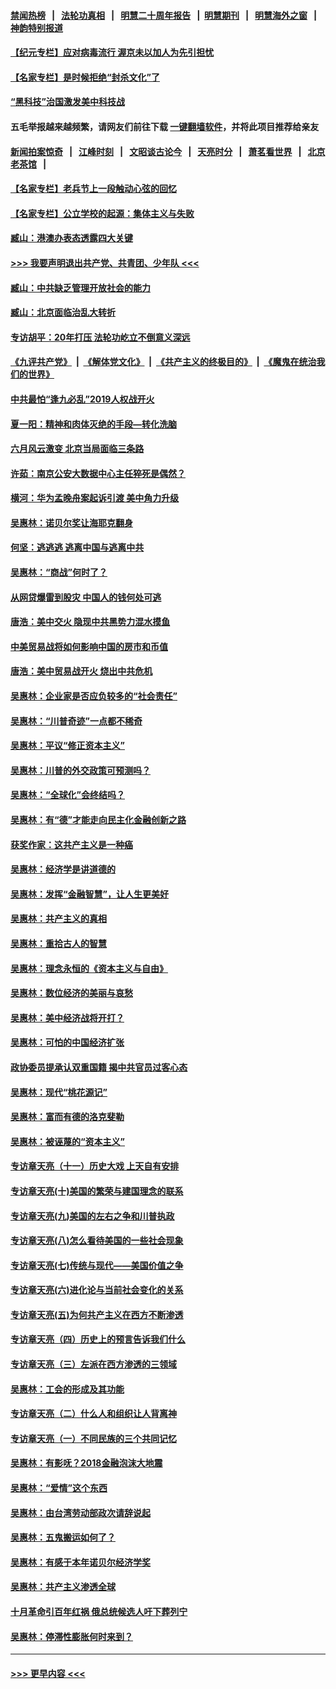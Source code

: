 #### [禁闻热榜](热点新闻.md?=0)  &nbsp;&nbsp;|&nbsp;&nbsp; [法轮功真相](https://github.com/gfw-breaker/truth/blob/master/README.md?=0) &nbsp;&nbsp;|&nbsp;&nbsp; [明慧二十周年报告](https://github.com/gfw-breaker/mh-reports/blob/master/README.md?=0) &nbsp;&nbsp;|&nbsp;&nbsp;[明慧期刊](https://github.com/gfw-breaker/mh-qikan) &nbsp;&nbsp;|&nbsp;&nbsp; [明慧海外之窗](https://github.com/gfw-breaker/mh-news/blob/master/README.md?=0) &nbsp;&nbsp;|&nbsp;&nbsp; [神韵特别报道](https://github.com/gfw-breaker/mh-news/blob/master/shenyun.md?=0)
#### [【纪元专栏】应对病毒流行 渥京未以加人为先引担忧](../pages/nsc423/n11875714.md?t=02280931) 
#### [【名家专栏】是时候拒绝“封杀文化”了](../pages/nsc423/n11814093.md?t=02280931) 
#### [“黑科技”治国激发美中科技战](../pages/nsc423/n11638056.md?t=02280931) 
#### 五毛举报越来越频繁，请网友们前往下载 [一键翻墙软件](https://github.com/gfw-breaker/ssr-accounts)，并将此项目推荐给亲友
#### [新闻拍案惊奇](https://github.com/gfw-breaker/banned-news/blob/master/pages/link4.md) &nbsp;&nbsp;|&nbsp;&nbsp; [江峰时刻](https://github.com/gfw-breaker/banned-news/blob/master/pages/link4.md) &nbsp;&nbsp;|&nbsp;&nbsp; [文昭谈古论今](https://github.com/gfw-breaker/banned-news/blob/master/pages/link4.md) &nbsp;&nbsp;|&nbsp;&nbsp; [天亮时分](https://github.com/gfw-breaker/banned-news/blob/master/pages/link4.md) &nbsp;&nbsp;|&nbsp;&nbsp; [萧茗看世界](https://github.com/gfw-breaker/banned-news/blob/master/pages/link4.md) &nbsp;&nbsp;|&nbsp;&nbsp; [北京老茶馆](https://github.com/gfw-breaker/banned-news/blob/master/pages/link4.md) &nbsp;&nbsp;|&nbsp;&nbsp; 
#### [【名家专栏】老兵节上一段触动心弦的回忆](../pages/nsc423/n11646016.md?t=02280931) 
#### [【名家专栏】公立学校的起源：集体主义与失败](../pages/nsc423/n11601833.md?t=02280931) 
#### [臧山：港澳办表态透露四大关键](../pages/nsc423/n11421628.md?t=02280931) 
#### [>>> 我要声明退出共产党、共青团、少年队 <<<](https://github.com/begood0513/goodnews/blob/master/quit/letter.md) 
#### [臧山：中共缺乏管理开放社会的能力](../pages/nsc423/n11407457.md?t=02280931) 
#### [臧山：北京面临治乱大转折](../pages/nsc423/n11406895.md?t=02280931) 
#### [专访胡平：20年打压 法轮功屹立不倒意义深远](../pages/nsc423/n11398800.md?t=02280931) 
#### [《九评共产党》](https://github.com/begood0513/9ping.md/blob/master/README.md) &nbsp;|&nbsp; [《解体党文化》](../../../../jtdwh.md/blob/master/README.md)  &nbsp;|&nbsp; [《共产主义的终极目的》](../../../../gczydzjmd.md/blob/master/README.md) &nbsp;|&nbsp; [《魔鬼在统治我们的世界》](../../../../mgztzwmdsj.md/blob/master/README.md) 
#### [中共最怕“逢九必乱”2019人权战开火](../pages/nsc423/n11385248.md?t=02280931) 
#### [夏一阳：精神和肉体灭绝的手段—转化洗脑](../pages/nsc423/n11368250.md?t=02280931) 
#### [六月风云激变 北京当局面临三条路](../pages/nsc423/n11313668.md?t=02280931) 
#### [许茹：南京公安大数据中心主任猝死是偶然？](../pages/nsc423/n11064744.md?t=02280931) 
#### [横河：华为孟晚舟案起诉引渡 美中角力升级](../pages/nsc423/n11027230.md?t=02280931) 
#### [吴惠林：诺贝尔奖让海耶克翻身](../pages/nsc423/n10890049.md?t=02280931) 
#### [何坚：逃逃逃 逃离中国与逃离中共](../pages/nsc423/n10592891.md?t=02280931) 
#### [吴惠林：“商战”何时了？](../pages/nsc423/n10573558.md?t=02280931) 
#### [从网贷爆雷到股灾 中国人的钱何处可逃](../pages/nsc423/n10572800.md?t=02280931) 
#### [唐浩：美中交火 隐现中共黑势力混水摸鱼](../pages/nsc423/n10544040.md?t=02280931) 
#### [中美贸易战将如何影响中国的房市和币值](../pages/nsc423/n10543697.md?t=02280931) 
#### [唐浩：美中贸易战开火 烧出中共危机](../pages/nsc423/n10540126.md?t=02280931) 
#### [吴惠林：企业家是否应负较多的“社会责任”](../pages/nsc423/n10535022.md?t=02280931) 
#### [吴惠林：“川普奇迹”一点都不稀奇](../pages/nsc423/n10512808.md?t=02280931) 
#### [吴惠林：平议“修正资本主义”](../pages/nsc423/n10495724.md?t=02280931) 
#### [吴惠林：川普的外交政策可预测吗？](../pages/nsc423/n10462387.md?t=02280931) 
#### [吴惠林：“全球化”会终结吗？](../pages/nsc423/n10452838.md?t=02280931) 
#### [吴惠林：有“德”才能走向民主化金融创新之路](../pages/nsc423/n10432292.md?t=02280931) 
#### [获奖作家：这共产主义是一种癌](../pages/nsc423/n10431541.md?t=02280931) 
#### [吴惠林：经济学是讲道德的](../pages/nsc423/n10398014.md?t=02280931) 
#### [吴惠林：发挥“金融智慧”，让人生更美好](../pages/nsc423/n10375019.md?t=02280931) 
#### [吴惠林：共产主义的真相](../pages/nsc423/n10351394.md?t=02280931) 
#### [吴惠林：重拾古人的智慧](../pages/nsc423/n10337691.md?t=02280931) 
#### [吴惠林：理念永恒的《资本主义与自由》](../pages/nsc423/n10316274.md?t=02280931) 
#### [吴惠林：数位经济的美丽与哀愁](../pages/nsc423/n10292946.md?t=02280931) 
#### [吴惠林：美中经济战将开打？](../pages/nsc423/n10258825.md?t=02280931) 
#### [吴惠林：可怕的中国经济扩张](../pages/nsc423/n10219147.md?t=02280931) 
#### [政协委员提承认双重国籍 揭中共官员过客心态](../pages/nsc423/n10208809.md?t=02280931) 
#### [吴惠林：现代“桃花源记”](../pages/nsc423/n10185234.md?t=02280931) 
#### [吴惠林：富而有德的洛克斐勒](../pages/nsc423/n10142264.md?t=02280931) 
#### [吴惠林：被诬蔑的“资本主义”](../pages/nsc423/n10124816.md?t=02280931) 
#### [专访章天亮（十一）历史大戏 上天自有安排](../pages/nsc423/n10094905.md?t=02280931) 
#### [专访章天亮(十)美国的繁荣与建国理念的联系](../pages/nsc423/n10094899.md?t=02280931) 
#### [专访章天亮(九)美国的左右之争和川普执政](../pages/nsc423/n10094889.md?t=02280931) 
#### [专访章天亮(八)怎么看待美国的一些社会现象](../pages/nsc423/n10094857.md?t=02280931) 
#### [专访章天亮(七)传统与现代——美国价值之争](../pages/nsc423/n10093140.md?t=02280931) 
#### [专访章天亮(六)进化论与当前社会变化的关系](../pages/nsc423/n10092036.md?t=02280931) 
#### [专访章天亮(五)为何共产主义在西方不断渗透](../pages/nsc423/n10083620.md?t=02280931) 
#### [专访章天亮（四）历史上的预言告诉我们什么](../pages/nsc423/n10083606.md?t=02280931) 
#### [专访章天亮（三）左派在西方渗透的三领域](../pages/nsc423/n10081115.md?t=02280931) 
#### [吴惠林：工会的形成及其功能](../pages/nsc423/n10080633.md?t=02280931) 
#### [专访章天亮（二）什么人和组织让人背离神](../pages/nsc423/n10076637.md?t=02280931) 
#### [专访章天亮（一）不同民族的三个共同记忆](../pages/nsc423/n10074188.md?t=02280931) 
#### [吴惠林：有影呒？2018金融泡沫大地震](../pages/nsc423/n10040534.md?t=02280931) 
#### [吴惠林：“爱情”这个东西](../pages/nsc423/n10019423.md?t=02280931) 
#### [吴惠林：由台湾劳动部政次请辞说起](../pages/nsc423/n9979679.md?t=02280931) 
#### [吴惠林：五鬼搬运如何了？](../pages/nsc423/n9925338.md?t=02280931) 
#### [吴惠林：有感于本年诺贝尔经济学奖](../pages/nsc423/n9871883.md?t=02280931) 
#### [吴惠林：共产主义渗透全球](../pages/nsc423/n9812748.md?t=02280931) 
#### [十月革命引百年红祸 俄总统候选人吁下葬列宁](../pages/nsc423/n9810182.md?t=02280931) 
#### [吴惠林：停滞性膨胀何时来到？](../pages/nsc423/n9764136.md?t=02280931) 

----
#### [ >>> 更早内容 <<< ](../indexes/nsc423-earlier.md)
